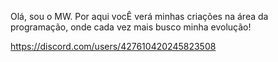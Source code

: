 Olá, sou o MW. Por aqui vocÊ verá minhas criações na área da programação, onde cada vez mais busco minha evolução!

https://discord.com/users/427610420245823508
